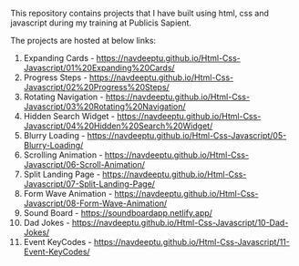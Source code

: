 This repository contains projects that I have built using html, css and javascript during my training at Publicis Sapient.

The projects are hosted at below links:
1.  Expanding Cards - https://navdeeptu.github.io/Html-Css-Javascript/01%20Expanding%20Cards/
2.  Progress Steps - https://navdeeptu.github.io/Html-Css-Javascript/02%20Progress%20Steps/
3.  Rotating Navigation - https://navdeeptu.github.io/Html-Css-Javascript/03%20Rotating%20Navigation/
4.  Hidden Search Widget - https://navdeeptu.github.io/Html-Css-Javascript/04%20Hidden%20Search%20Widget/
5.  Blurry Loading - https://navdeeptu.github.io/Html-Css-Javascript/05-Blurry-Loading/
6.  Scrolling Animation - https://navdeeptu.github.io/Html-Css-Javascript/06-Scroll-Animation/
7.  Split Landing Page - https://navdeeptu.github.io/Html-Css-Javascript/07-Split-Landing-Page/
8.  Form Wave Animation - https://navdeeptu.github.io/Html-Css-Javascript/08-Form-Wave-Animation/
9.  Sound Board - https://soundboardapp.netlify.app/
10. Dad Jokes - https://navdeeptu.github.io/Html-Css-Javascript/10-Dad-Jokes/
11. Event KeyCodes - https://navdeeptu.github.io/Html-Css-Javascript/11-Event-KeyCodes/